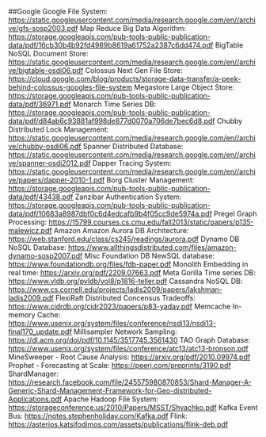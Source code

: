 ##Google
Google File System: https://static.googleusercontent.com/media/research.google.com/en//archive/gfs-sosp2003.pdf
Map Reduce Big Data Algorithm: https://storage.googleapis.com/pub-tools-public-publication-data/pdf/16cb30b4b92fd4989b8619a61752a2387c6dd474.pdf
BigTable NoSQL Document Store: https://static.googleusercontent.com/media/research.google.com/en//archive/bigtable-osdi06.pdf
Colossus Next Gen File Store: https://cloud.google.com/blog/products/storage-data-transfer/a-peek-behind-colossus-googles-file-system
Megastore Large Object Store: https://storage.googleapis.com/pub-tools-public-publication-data/pdf/36971.pdf
Monarch Time Series DB: https://storage.googleapis.com/pub-tools-public-publication-data/pdf/d84ab6c93881af998de877d0070a706de7bec6d8.pdf
Chubby Distributed Lock Management: https://static.googleusercontent.com/media/research.google.com/en//archive/chubby-osdi06.pdf
Spanner Distributed Database: https://static.googleusercontent.com/media/research.google.com/en//archive/spanner-osdi2012.pdf
Dapper Tracing System: https://static.googleusercontent.com/media/research.google.com/en//archive/papers/dapper-2010-1.pdf
Borg Cluster Management: https://storage.googleapis.com/pub-tools-public-publication-data/pdf/43438.pdf
Zanzibar Authentication System: https://storage.googleapis.com/pub-tools-public-publication-data/pdf/10683a8987dbf0c6d4edcafb9b4f05cc9de5974a.pdf
Pregel Graph Processing: https://15799.courses.cs.cmu.edu/fall2013/static/papers/p135-malewicz.pdf
Amazon
Amazon Aurora DB Architecture: https://web.stanford.edu/class/cs245/readings/aurora.pdf
Dynamo DB NoSQL Database: https://www.allthingsdistributed.com/files/amazon-dynamo-sosp2007.pdf
Misc
Foundation DB NewSQL database: https://www.foundationdb.org/files/fdb-paper.pdf
Monolith Embedding in real time: https://arxiv.org/pdf/2209.07663.pdf
Meta
Gorilla Time series DB: https://www.vldb.org/pvldb/vol8/p1816-teller.pdf
Cassandra NoSQL DB: https://www.cs.cornell.edu/projects/ladis2009/papers/lakshman-ladis2009.pdf
FlexiRaft Distributed Concensus Tradeoffs: https://www.cidrdb.org/cidr2023/papers/p83-yadav.pdf
Memcache In-memory Cache: https://www.usenix.org/system/files/conference/nsdi13/nsdi13-final170_update.pdf
Millisampler Network Sampling: https://dl.acm.org/doi/pdf/10.1145/3517745.3561430
TAO Graph Database: https://www.usenix.org/system/files/conference/atc13/atc13-bronson.pdf
MineSweeper - Root Cause Analysis: https://arxiv.org/pdf/2010.09974.pdf
Prophet - Forecasting at Scale: https://peerj.com/preprints/3190.pdf
ShardManager: https://research.facebook.com/file/245575980870853/Shard-Manager-A-Generic-Shard-Management-Framework-for-Geo-distributed-Applications.pdf
Apache
Hadoop File System: https://storageconference.us/2010/Papers/MSST/Shvachko.pdf
Kafka Event Bus: https://notes.stephenholiday.com/Kafka.pdf
Flink: https://asterios.katsifodimos.com/assets/publications/flink-deb.pdf
